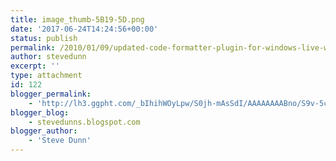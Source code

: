 ```yaml
---
title: image_thumb-5B19-5D.png
date: '2017-06-24T14:24:56+00:00'
status: publish
permalink: /2010/01/09/updated-code-formatter-plugin-for-windows-live-writer/image_thumb-5b19-5d-png
author: stevedunn
excerpt: ''
type: attachment
id: 122
blogger_permalink:
    - 'http://lh3.ggpht.com/_bIhihWOyLpw/S0jh-mAsSdI/AAAAAAAABno/S9v-5czRCxs/image_thumb%5B19%5D.png'
blogger_blog:
    - stevedunns.blogspot.com
blogger_author:
    - 'Steve Dunn'
---
```

<!DOCTYPE html PUBLIC "-//W3C//DTD HTML 4.0 Transitional//EN" "http://www.w3.org/TR/REC-html40/loose.dtd">
<?xml encoding="UTF-8">
